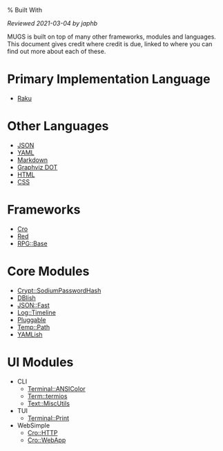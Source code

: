% Built With

*Reviewed 2021-03-04 by japhb*


MUGS is built on top of many other frameworks, modules and languages.  This
document gives credit where credit is due, linked to where you can find out
more about each of these.


# Primary Implementation Language

* [Raku](https://raku.org/)


# Other Languages

* [JSON](https://www.json.org/json-en.html)
* [YAML](https://yaml.org/)
* [Markdown](https://en.wikipedia.org/wiki/Markdown)
* [Graphviz DOT](https://graphviz.org/)
* [HTML](https://html.spec.whatwg.org/)
* [CSS](https://www.w3.org/Style/CSS/Overview.en.html)


# Frameworks

* [Cro](https://cro.services)
* [Red](https://fco.github.io/Red/)
* [RPG::Base](https://github.com/japhb/RPG-Base)


# Core Modules

* [Crypt::SodiumPasswordHash](https://modules.raku.org/dist/Crypt::SodiumPasswordHash:cpan:JSTOWE)
* [DBIish](https://github.com/raku-community-modules/DBIish)
* [JSON::Fast](https://github.com/timo/json_fast)
* [Log::Timeline](https://github.com/jnthn/p6-log-timeline)
* [Pluggable](https://github.com/tony-o/perl6-pluggable)
* [Temp::Path](https://github.com/ufobat/perl6-Temp-Path)
* [YAMLish](https://github.com/Leont/yamlish)


# UI Modules

* CLI
  * [Terminal::ANSIColor](https://github.com/tadzik/Terminal-ANSIColor)
  * [Term::termios](https://github.com/krunen/term-termios)
  * [Text::MiscUtils](https://github.com/japhb/Text-MiscUtils)
* TUI
  * [Terminal::Print](https://github.com/ab5tract/Terminal-Print)
* WebSimple
  * [Cro::HTTP](https://github.com/croservices/cro-http)
  * [Cro::WebApp](https://github.com/croservices/cro-webapp)
